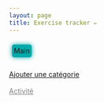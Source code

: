 ```yaml
---
layout: page
title: Exercise tracker ✏️
---
```

<style>
.btn-link {
	color: inherit !important;
	padding: .3em;
	background-color: #0aa;
	text-decoration: none !important;
	border-radius: .3em;
	box-shadow: 0px 0 10px #0aa;
	margin: 0 .4em;
}
.btn-link:hover {
	background-color: #0bb;	
}
.btn-link:active {
	background-color: #099;
}
</style>
<script>
const registerServiceWorker = async () => {
  if ('serviceWorker' in navigator) {
    try {
      const registration = await navigator.serviceWorker.register('sw.js', { scope: './' });
    } catch (error) {
      console.error(`Registration failed with ${error}`);
    }
  }
};
registerServiceWorker();

addEventListener('load', function() {
	let links = Object.keys(localStorage).filter(u => u.startsWith("t_categories")).map(u => u.slice("t_categories".length)).map(u => [u ? decodeURI(u) : "Main", "/tracker" + (u ? "?" + u : "")]);
	if (links.length) {
		let list_cat = document.getElementById('list-categories');
		list_cat.textContent = '';
		for (let l of links) {
			let a = document.createElement('a');
			a.href = l[1];
			a.textContent = l[0];
			a.classList.add('btn-link');
                        a.style.whiteSpace = 'nowrap';
			list_cat.append(a);
			list_cat.append(' ');
		}
	}
});
</script>
<div id="list-categories" style="line-height: 3em">
<a class="btn-link" href="{{ '/tracker' | relative_url }}">Main</a>
</div>
<br/>
<a onclick="event.preventDefault(); let u = prompt('Name ?'); if (u) location.href = '{{ '/tracker' | relative_url }}?'+u;" href="#">Ajouter une catégorie</a>
<br/><br/>
<a href="tracker-act" style="color:grey">Activité</a>
